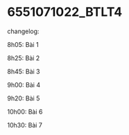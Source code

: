 # 6551071022_BTLT4
changelog:

8h05: Bài 1

8h25: Bài 2

8h45: Bài 3

9h00: Bài 4

9h20: Bài 5

10h00: Bài 6

10h30: Bài 7
